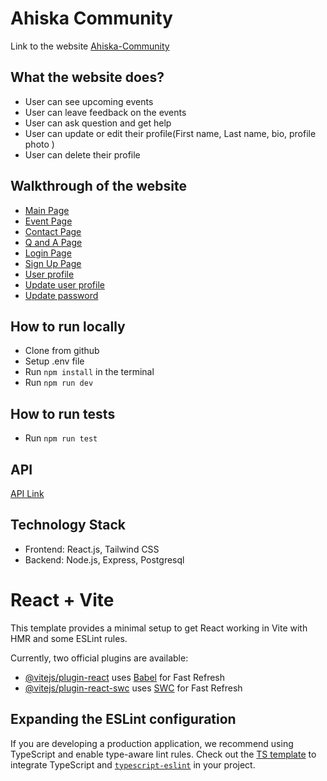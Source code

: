 # Ahiska Community

Link to the website [Ahiska-Community](https://ahiska-community-d0a5.onrender.com)

## What the website does?

- User can see upcoming events
- User can leave feedback on the events
- User can ask question and get help
- User can update or edit their profile(First name, Last name, bio, profile photo )
- User can delete their profile

## Walkthrough of the website

- [Main Page](./userFlow/mainPage.png)
- [Event Page](./userFlow/eventPage.png)
- [Contact Page](./userFlow/contactPage.png)
- [Q and A Page](./userFlow/qAndAPage.png)
- [Login Page](./userFlow/loginPage.png)
- [Sign Up Page](./userFlow/signupPage.png)
- [User profile](./userFlow/profilePage.png)
- [Update user profile](./userFlow/editProfile.png)
- [Update password](./userFlow/changePassword.png)

## How to run locally

- Clone from github
- Setup .env file
- Run `npm install` in the terminal
- Run `npm run dev`

## How to run tests

- Run `npm run test`

## API

[API Link](https://github.com/KyamranR/ahiska-backend)

## Technology Stack

- Frontend: React.js, Tailwind CSS
- Backend: Node.js, Express, Postgresql

# React + Vite

This template provides a minimal setup to get React working in Vite with HMR and some ESLint rules.

Currently, two official plugins are available:

- [@vitejs/plugin-react](https://github.com/vitejs/vite-plugin-react/blob/main/packages/plugin-react/README.md) uses [Babel](https://babeljs.io/) for Fast Refresh
- [@vitejs/plugin-react-swc](https://github.com/vitejs/vite-plugin-react-swc) uses [SWC](https://swc.rs/) for Fast Refresh

## Expanding the ESLint configuration

If you are developing a production application, we recommend using TypeScript and enable type-aware lint rules. Check out the [TS template](https://github.com/vitejs/vite/tree/main/packages/create-vite/template-react-ts) to integrate TypeScript and [`typescript-eslint`](https://typescript-eslint.io) in your project.
